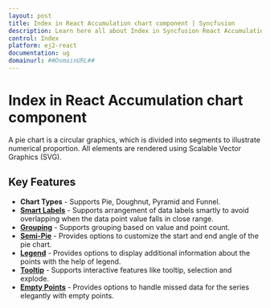 ```yaml
---
layout: post
title: Index in React Accumulation chart component | Syncfusion
description: Learn here all about Index in Syncfusion React Accumulation chart component of Syncfusion Essential JS 2 and more.
control: Index 
platform: ej2-react
documentation: ug
domainurl: ##DomainURL##
---
```


# Index in React Accumulation chart component

A pie chart is a circular graphics, which is divided into segments to illustrate numerical proportion.
All elements are rendered using Scalable Vector Graphics (SVG).

## Key Features

* **Chart Types** - Supports Pie, Doughnut, Pyramid and Funnel.
* [**Smart Labels**](https://ej2.syncfusion.com/react/demos/#/material3/chart/smartlabels) - Supports arrangement of data labels smartly to avoid overlapping when the data point value falls in close range.
* [**Grouping**](https://ej2.syncfusion.com/react/demos/#/material3/chart/grouping) - Supports grouping based on value and point count.
* [**Semi-Pie**](https://ej2.syncfusion.com/react/demos/#/material3/chart/semi-pie) - Provides options to customize the start and end angle of the pie chart.
* [**Legend**](https://ej2.syncfusion.com/react/demos/#/material3/chart/default-doughnut) - Provides options to display additional information about the points with the help of legend.
* [**Tooltip**](https://ej2.syncfusion.com/react/demos/#/material3/chart/doughnut) - Supports interactive features like tooltip, selection and explode.
* [**Empty Points**](https://ej2.syncfusion.com/react/demos/#/material3/chart/pie-empty-point) - Provides options to handle missed data for the series elegantly with empty points.